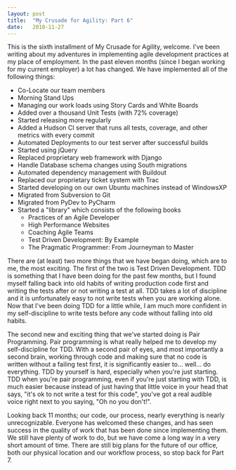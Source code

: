 ```yaml
---
layout: post
title:  "My Crusade for Agility: Part 6"
date:   2010-11-27
---
```



This is the sixth installment of My Crusade for Agility, welcome. I've been
writing about my adventures in implementing agile development practices at my
place of employment. In the past eleven months (since I began working for my
current employer) a lot has changed. We have implemented all of the following
things:

* Co-Locate our team members
* Morning Stand Ups
* Managing our work loads using Story Cards and White Boards
* Added over a thousand Unit Tests (with 72% coverage)
* Started releasing more regularly
* Added a Hudson CI server that runs all tests, coverage, and other metrics with every commit
* Automated Deployments to our test server after successful builds
* Started using jQuery
* Replaced proprietary web framework with Django
* Handle Database schema changes using South migrations
* Automated dependency management with Buildout
* Replaced our proprietary ticket system with Trac
* Started developing on our own Ubuntu machines instead of WindowsXP
* Migrated from Subversion to Git
* Migrated from PyDev to PyCharm
* Started a "library" which consists of the following books
  *  Practices of an Agile Developer
  *  High Performance Websites
  *  Coaching Agile Teams
  *  Test Driven Development: By Example
  *  The Pragmatic Programmer: From Journeyman to Master

There are (at least) two more things that we have began doing, which are to me,
the most exciting. The first of the two is Test Driven Development. TDD is
something that I have been doing for the past few months, but I found myself
falling back into old habits of writing production code first and writing the
tests after or not writing a test at all. TDD takes a lot of discipline and it
is unfortunately easy to not write tests when you are working alone. Now that
I've been doing TDD for a little while, I am much more confident in my
self-discipline to write tests before any code without falling into old habits.


The second new and exciting thing that we've started doing is Pair Programming.
Pair programming is what really helped me to develop my self-discipline for TDD.
With a second pair of eyes, and most importantly a second brain, working through
code and making sure that no code is written without a failing test first, it is
significantly easier to... well... do everything. TDD by yourself is hard,
especially when you're just starting. TDD when you're pair programming, even if
you're just starting with TDD, is much easier because instead of just having that
little voice in your head that says, "it's ok to not write a test for this code",
you've got a real audible voice right next to you saying, "Oh no you don't!".


Looking back 11 months; our code, our process, nearly everything is nearly
unrecognizable. Everyone has welcomed these changes, and has seen success in the
quality of work that has been done since implementing them. We still have plenty
of work to do, but we have come a long way in a very short amount of time. There
are still big plans for the future of our office, both our physical location and
our workflow process, so stop back for Part 7.
